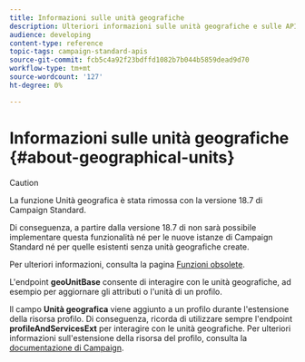 ```yaml
---
title: Informazioni sulle unità geografiche
description: Ulteriori informazioni sulle unità geografiche e sulle API.
audience: developing
content-type: reference
topic-tags: campaign-standard-apis
source-git-commit: fcb5c4a92f23bdffd1082b7b044b5859dead9d70
workflow-type: tm+mt
source-wordcount: '127'
ht-degree: 0%

---
```



# Informazioni sulle unità geografiche {#about-geographical-units}

>[!CAUTION]
>
>La funzione Unità geografica è stata rimossa con la versione 18.7 di Campaign Standard.
>
>Di conseguenza, a partire dalla versione 18.7 di non sarà possibile implementare questa funzionalità né per le nuove istanze di Campaign Standard né per quelle esistenti senza unità geografiche create.
>
>Per ulteriori informazioni, consulta la pagina <a href="https://experienceleague.adobe.com/docs/campaign-standard/using/release-notes/deprecated-features.html?lang=it#">Funzioni obsolete</a>.

L&#39;endpoint **geoUnitBase** consente di interagire con le unità geografiche, ad esempio per aggiornare gli attributi o l&#39;unità di un profilo.

Il campo **Unità geografica** viene aggiunto a un profilo durante l&#39;estensione della risorsa profilo. Di conseguenza, ricorda di utilizzare sempre l&#39;endpoint **profileAndServicesExt** per interagire con le unità geografiche. Per ulteriori informazioni sull&#39;estensione della risorsa del profilo, consulta la [documentazione di Campaign](https://helpx.adobe.com/campaign/standard/administration/using/organizational-units.html#partitioning-profiles).

